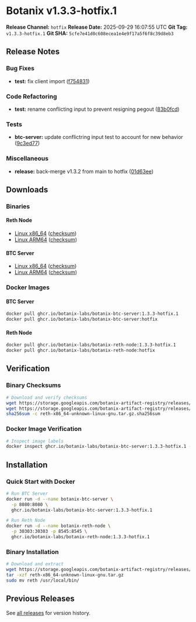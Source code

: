 # Botanix v1.3.3-hotfix.1

**Release Channel:** `hotfix`
**Release Date:** 2025-09-29 16:07:55 UTC
**Git Tag:** `v1.3.3-hotfix.1`
**Git SHA:** `5cfe7e41d0c608ecea1e4e9f17a5f6f8c39d8eb3`

## Release Notes


### Bug Fixes

* **test:** fix client import ([f754831](https://github.com/botanix-labs/Macbeth/commit/f7548313928b8771ce33eeb136551d172fb16321))

### Code Refactoring

* **test:** rename conflicting input to prevent resigning pegout ([83b0fcd](https://github.com/botanix-labs/Macbeth/commit/83b0fcd2271b0a49eb5e0c4091462ed039f4dba6))

### Tests

* **btc-server:** update conflictring input test to account for new behavior ([9c3ed77](https://github.com/botanix-labs/Macbeth/commit/9c3ed77d31d01d6cf9b38a9a99c167ac574f7bf5))

### Miscellaneous

* **release:** back-merge v1.3.2 from main to hotfix ([01d63ee](https://github.com/botanix-labs/Macbeth/commit/01d63ee91c6a186d6e873068daebb6e1e0f70e61))


## Downloads

### Binaries

#### Reth Node
- [Linux x86_64](https://storage.googleapis.com/botanix-artifact-registry/releases/reth/hotfix/1.3.3-hotfix.1/reth-x86_64-unknown-linux-gnu.tar.gz) ([checksum](https://storage.googleapis.com/botanix-artifact-registry/releases/reth/hotfix/1.3.3-hotfix.1/reth-x86_64-unknown-linux-gnu.tar.gz.sha256sum))
- [Linux ARM64](https://storage.googleapis.com/botanix-artifact-registry/releases/reth/hotfix/1.3.3-hotfix.1/reth-aarch64-unknown-linux-gnu.tar.gz) ([checksum](https://storage.googleapis.com/botanix-artifact-registry/releases/reth/hotfix/1.3.3-hotfix.1/reth-aarch64-unknown-linux-gnu.tar.gz.sha256sum))

#### BTC Server
- [Linux x86_64](https://storage.googleapis.com/botanix-artifact-registry/releases/btc-server/hotfix/1.3.3-hotfix.1/btc-server-x86_64-unknown-linux-gnu.tar.gz) ([checksum](https://storage.googleapis.com/botanix-artifact-registry/releases/btc-server/hotfix/1.3.3-hotfix.1/btc-server-x86_64-unknown-linux-gnu.tar.gz.sha256sum))
- [Linux ARM64](https://storage.googleapis.com/botanix-artifact-registry/releases/btc-server/hotfix/1.3.3-hotfix.1/btc-server-aarch64-unknown-linux-gnu.tar.gz) ([checksum](https://storage.googleapis.com/botanix-artifact-registry/releases/btc-server/hotfix/1.3.3-hotfix.1/btc-server-aarch64-unknown-linux-gnu.tar.gz.sha256sum))

### Docker Images

#### BTC Server
```bash
docker pull ghcr.io/botanix-labs/botanix-btc-server:1.3.3-hotfix.1
docker pull ghcr.io/botanix-labs/botanix-btc-server:hotfix
```

#### Reth Node
```bash
docker pull ghcr.io/botanix-labs/botanix-reth-node:1.3.3-hotfix.1
docker pull ghcr.io/botanix-labs/botanix-reth-node:hotfix
```

## Verification

### Binary Checksums
```bash
# Download and verify checksums
wget https://storage.googleapis.com/botanix-artifact-registry/releases/reth/hotfix/1.3.3-hotfix.1/reth-x86_64-unknown-linux-gnu.tar.gz
wget https://storage.googleapis.com/botanix-artifact-registry/releases/reth/hotfix/1.3.3-hotfix.1/reth-x86_64-unknown-linux-gnu.tar.gz.sha256sum
sha256sum -c reth-x86_64-unknown-linux-gnu.tar.gz.sha256sum
```

### Docker Image Verification
```bash
# Inspect image labels
docker inspect ghcr.io/botanix-labs/botanix-btc-server:1.3.3-hotfix.1 --format='{{.Config.Labels}}'
```

## Installation

### Quick Start with Docker
```bash
# Run BTC Server
docker run -d --name botanix-btc-server \
  -p 8080:8080 \
  ghcr.io/botanix-labs/botanix-btc-server:1.3.3-hotfix.1

# Run Reth Node
docker run -d --name botanix-reth-node \
  -p 30303:30303 -p 8545:8545 \
  ghcr.io/botanix-labs/botanix-reth-node:1.3.3-hotfix.1
```

### Binary Installation
```bash
# Download and extract
wget https://storage.googleapis.com/botanix-artifact-registry/releases/reth/hotfix/1.3.3-hotfix.1/reth-x86_64-unknown-linux-gnu.tar.gz
tar -xzf reth-x86_64-unknown-linux-gnu.tar.gz
sudo mv reth /usr/local/bin/
```

## Previous Releases

See [all releases](../../README.md#releases) for version history.
